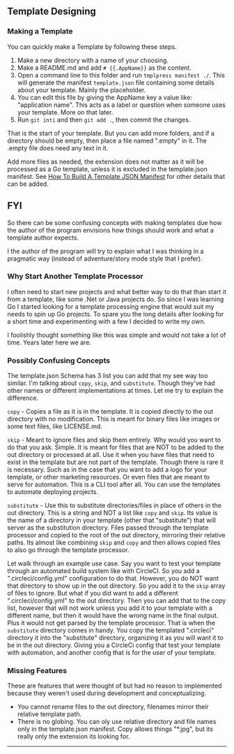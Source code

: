 ## Template Designing

### Making a Template

You can quickly make a Template by following these steps.

1. Make a new directory with a name of your choosing.
2. Make a README.md and add `# {{.AppName}}` as the content.
3. Open a command line to this folder and run `tmplpress manifest ./`. This
   will generate the manifest `template.json` file containing some details about
   your template. Mainly the placeholder.
4. You can edit this file by giving the AppName key a value like:
   "application name". This acts as a label or question when someone uses your
   template. More on that later.
5. Run `git inti` and then `git add .`, then commit the changes.

That is the start of your template. But you can add more folders,
and if a directory should be empty, then place a file named ".empty" in it.
The .empty file does need any text in it.

Add more files as needed, the extension does not matter as it will be
processed as a Go template, unless it is excluded in the template.json manifest.
See [How To Build A Template JSON Manifest] for other details that can be added.

## FYI

So there can be some confusing concepts with making templates due how the
author of the program envisions how things should work and what a template
author expects.

I the author of the program will try to explain what I was thinking
in a pragmatic way (instead of adventure/story mode style that I prefer).

### Why Start Another Template Processor

I often need to start new projects and what better way to do that than start
it from a template, like some .Net or Java projects do. So since I was
learning Go I started looking for a template processing engine that would suit
my needs to spin up Go projects. To spare you the long details after looking
for a short time and experimenting with a few I decided to write my own.

I foolishly thought something like this was simple and would not take a lot of
time. Years later here we are.

### Possibly Confusing Concepts

The template.json Schema has 3 list you can add that my see way too similar. I'm
talking about `copy`, `skip`, and `substitute`. Though they've had other names
or different implementations at times. Let me try to explain the difference.

`copy` - Copies a file as it is in the template. It is copied directly to the
out directory with no modification. This is meant for binary files like images
or some text files, like LICENSE.md.

`skip` - Meant to ignore files and skip them entirely. Why would you want to do
that you ask. Simple. It is meant for files that are NOT to be added to the out
directory or processed at all. Use it when you have files that need to exist in
the template but are not part of the template. Though there is rare it is
necessary. Such as in the case that you want to add a logo for your template, or
other marketing resources. Or even files that are meant to serve for automation.
This is a CLI tool after all. You can use the templates to automate deploying
projects.

`substitute` - Use this to substitute directories/files in place of others in
the out directory. This is a string and NOT a list like `copy` and `skip`. Its
value is the name of a directory in your template (other that "substitute") that
will server as the substitution directory. Files passed through the template
processor and copied to the root of the out directory, mirroring their relative
paths.
Its almost like combining `skip` and `copy` and then allows copied files to
also go through the template processor.

Let walk through an example use case. Say you want to test your template
through an automated build system like with CircleCI. So you add a
".circleci/config.yml" configuration to do that.
However, you do NOT want that directory to show up in the out directory.
So you add it to the `skip` array of files to ignore. But what if you did want
to add a different ".circleci/config.yml" to the out directory.
Then you can add that to the copy list, however that will not work unless you
add it to your template with a different name, but then it would have the wrong
name in the final output. Plus it would not get parsed by the template
processor.
That is when the `substitute` directory comes in handy. You copy the templated
".circleci" directory it into the "substitute" directory, organizing it as you
will want it to be in the out directory. Giving you a CircleCi config that test
your template with automation, and another config that is for the user
of your template.

### Missing Features

These are features that were thought of but had no reason to implemented because
they weren't used during development and conceptualizing.

* You cannot rename files to the out directory, filenames mirror
  their relative template path.
* There is no globing. You can oly use relative directory and file names only in
  the template.json manifest. Copy allows things "*.jpg", but its really only
  the extension its looking for.
---

[How To Build A Template JSON Manifest]: /docs/building-a-template-json.md

